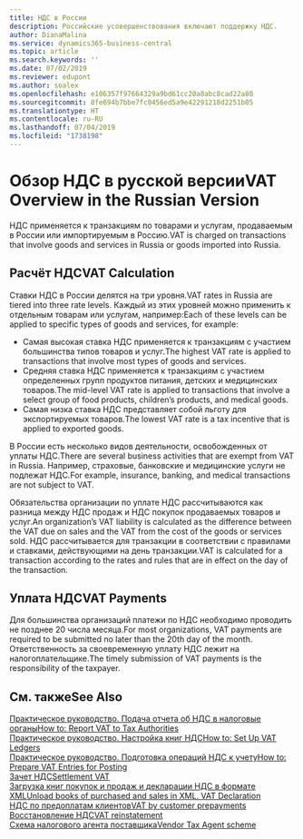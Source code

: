```yaml
---
title: НДС в России
description: Российские усовершенствования включают поддержку НДС.
author: DianaMalina
ms.service: dynamics365-business-central
ms.topic: article
ms.search.keywords: ''
ms.date: 07/02/2019
ms.reviewer: edupont
ms.author: soalex
ms.openlocfilehash: e106357f97664329a9bd61cc20a8abc8cad22a80
ms.sourcegitcommit: 8fe694b7bbe7fc0456ed5a9e42291218d2251b05
ms.translationtype: HT
ms.contentlocale: ru-RU
ms.lasthandoff: 07/04/2019
ms.locfileid: "1738198"
---
```

# <a name="vat-overview-in-the-russian-version"></a><span data-ttu-id="4eccb-103">Обзор НДС в русской версии</span><span class="sxs-lookup"><span data-stu-id="4eccb-103">VAT Overview in the Russian Version</span></span>

<span data-ttu-id="4eccb-104">НДС применяется к транзакциям по товарами и услугам, продаваемым в России или импортируемым в Россию.</span><span class="sxs-lookup"><span data-stu-id="4eccb-104">VAT is charged on transactions that involve goods and services in Russia or goods imported into Russia.</span></span>

## <a name="vat-calculation"></a><span data-ttu-id="4eccb-105">Расчёт НДС</span><span class="sxs-lookup"><span data-stu-id="4eccb-105">VAT Calculation</span></span>

<span data-ttu-id="4eccb-106">Ставки НДС в России делятся на три уровня.</span><span class="sxs-lookup"><span data-stu-id="4eccb-106">VAT rates in Russia are tiered into three rate levels.</span></span> <span data-ttu-id="4eccb-107">Каждый из этих уровней можно применить к отдельным товарам или услугам, например:</span><span class="sxs-lookup"><span data-stu-id="4eccb-107">Each of these levels can be applied to specific types of goods and services, for example:</span></span> 

- <span data-ttu-id="4eccb-108">Самая высокая ставка НДС применяется к транзакциям с участием большинства типов товаров и услуг.</span><span class="sxs-lookup"><span data-stu-id="4eccb-108">The highest VAT rate is applied to transactions that involve most types of goods and services.</span></span>
- <span data-ttu-id="4eccb-109">Средняя ставка НДС применяется к транзакциям с участием определенных групп продуктов питания, детских и медицинских товаров.</span><span class="sxs-lookup"><span data-stu-id="4eccb-109">The mid-level VAT rate is applied to transactions that involve a select group of food products, children’s products, and medical goods.</span></span>
- <span data-ttu-id="4eccb-110">Самая низка ставка НДС представляет собой льготу для экспортируемых товаров.</span><span class="sxs-lookup"><span data-stu-id="4eccb-110">The lowest VAT rate is a tax incentive that is applied to exported goods.</span></span> 

<span data-ttu-id="4eccb-111">В России есть несколько видов деятельности, освобожденных от уплаты НДС.</span><span class="sxs-lookup"><span data-stu-id="4eccb-111">There are several business activities that are exempt from VAT in Russia.</span></span> <span data-ttu-id="4eccb-112">Например, страховые, банковские и медицинские услуги не подлежат НДС.</span><span class="sxs-lookup"><span data-stu-id="4eccb-112">For example, insurance, banking, and medical transactions are not subject to VAT.</span></span> 

<span data-ttu-id="4eccb-113">Обязательства организации по уплате НДС рассчитываются как разница между НДС продаж и НДС покупок продаваемых товаров и услуг.</span><span class="sxs-lookup"><span data-stu-id="4eccb-113">An organization’s VAT liability is calculated as the difference between the VAT due on sales and the VAT from the cost of the goods or services sold.</span></span> <span data-ttu-id="4eccb-114">НДС рассчитывается для транзакции в соответствии с правилами и ставками, действующими на день транзакции.</span><span class="sxs-lookup"><span data-stu-id="4eccb-114">VAT is calculated for a transaction according to the rates and rules that are in effect on the day of the transaction.</span></span>

## <a name="vat-payments"></a><span data-ttu-id="4eccb-115">Уплата НДС</span><span class="sxs-lookup"><span data-stu-id="4eccb-115">VAT Payments</span></span>

<span data-ttu-id="4eccb-116">Для большинства организаций платежи по НДС необходимо проводить не позднее 20 числа месяца.</span><span class="sxs-lookup"><span data-stu-id="4eccb-116">For most organizations, VAT payments are required to be submitted no later than the 20th day of the month.</span></span> <span data-ttu-id="4eccb-117">Ответственность за своевременную уплату НДС лежит на налогоплательщике.</span><span class="sxs-lookup"><span data-stu-id="4eccb-117">The timely submission of VAT payments is the responsibility of the taxpayer.</span></span>

## <a name="see-also"></a><span data-ttu-id="4eccb-118">См. также</span><span class="sxs-lookup"><span data-stu-id="4eccb-118">See Also</span></span>

[<span data-ttu-id="4eccb-119">Практическое руководство. Подача отчета об НДС в налоговые органы</span><span class="sxs-lookup"><span data-stu-id="4eccb-119">How to: Report VAT to Tax Authorities</span></span>](../../finance-how-report-vat.md)  
[<span data-ttu-id="4eccb-120">Практическое руководство. Настройка книг НДС</span><span class="sxs-lookup"><span data-stu-id="4eccb-120">How to: Set Up VAT Ledgers</span></span>](How-to-Set-Up-VAT-Ledgers.md)  
[<span data-ttu-id="4eccb-121">Практическое руководство. Подготовка операций НДС к учету</span><span class="sxs-lookup"><span data-stu-id="4eccb-121">How to: Prepare VAT Entries for Posting</span></span>](How-to-Prepare-VAT-Entries-for-Posting.md)  
[<span data-ttu-id="4eccb-122">Зачет НДС</span><span class="sxs-lookup"><span data-stu-id="4eccb-122">Settlement VAT</span></span>](Settlement-VAT.md)  
[<span data-ttu-id="4eccb-123">Загрузка книг покупок и продаж и декларации НДС в формате XML</span><span class="sxs-lookup"><span data-stu-id="4eccb-123">Unload books of purchased and sales in XML. VAT Declaration</span></span>](upload-books-purchases-sales-xml-vat-declaration.md)  
[<span data-ttu-id="4eccb-124">НДС по предоплатам клиентов</span><span class="sxs-lookup"><span data-stu-id="4eccb-124">VAT by customer prepayments</span></span>](VAT-by-Customer-prepayments.md)  
[<span data-ttu-id="4eccb-125">Восстановление НДС</span><span class="sxs-lookup"><span data-stu-id="4eccb-125">VAT reinstatement</span></span>](VAT-reinstatement.md)  
[<span data-ttu-id="4eccb-126">Схема налогового агента поставщика</span><span class="sxs-lookup"><span data-stu-id="4eccb-126">Vendor Tax Agent scheme</span></span>](Vendor-Tax-Agent-scheme.md)  
